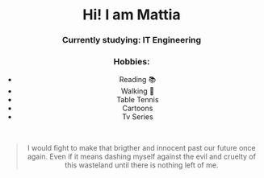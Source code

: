 <div align="center">
  <h1> Hi! I am Mattia </h1>
  <h3> Currently studying: IT Engineering </h3>

### Hobbies:
  * Reading :books:
  * Walking :walking:
  * Table Tennis
  * Cartoons
  * Tv Series
  </br>

> I would fight to make that brigther and innocent past our future once again. Even if it means dashing myself against the evil and cruelty of this wasteland until there is nothing left of me.
